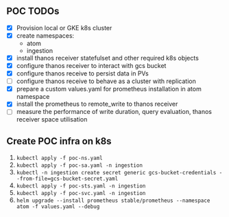 ## POC TODOs
- [x] Provision local or GKE k8s cluster
- [x] create namespaces:
  - atom
  - ingestion
- [x] install thanos receiver statefulset and other required k8s objects
- [x] configure thanos receiver to interact with gcs bucket
- [x] configure thanos receive to persist data in PVs
- [ ] configure thanos receive to behave as a cluster with replication
- [x] prepare a custom values.yaml for prometheus installation in atom namespace 
- [x] install the prometheus to remote_write to thanos receiver
- [ ] measure the performance of write duration, query evaluation, thanos receiver space utilisation

## Create POC infra on k8s
1. `kubectl apply -f poc-ns.yaml`
2. `kubectl apply -f poc-sa.yaml -n ingestion`
3. `kubectl -n ingestion create secret generic gcs-bucket-credentials --from-file=gcs-bucket-secret.yaml`
4. `kubectl apply -f poc-sts.yaml -n ingestion`
5. `kubectl apply -f poc-svc.yaml -n ingestion`
6. `helm upgrade --install prometheus stable/prometheus --namespace atom -f values.yaml --debug`
